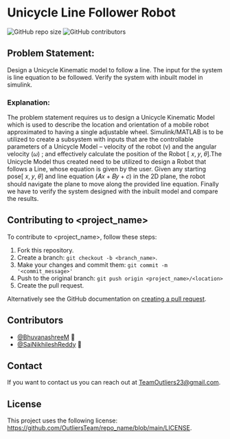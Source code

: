 # Unicycle Line Follower Robot

<!--- These are examples. See https://shields.io for others or to customize this set of shields. You might want to include dependencies, project status and licence info here --->
![GitHub repo size](https://img.shields.io/github/repo-size/OutliersTeam/Unicycle-Line-Follower-Robot)
![GitHub contributors](https://img.shields.io/github/contributors/OutliersTeam/Unicycle-Line-Follower-Robot)

## Problem Statement:
Design a Unicycle Kinematic model to follow a line. The input for the system is line equation to be followed. Verify the system with inbuilt model in simulink.

### Explanation:
The problem statement requires us to design a Unicycle Kinematic Model which is used to describe the location and orientation of a mobile robot approximated to having a single adjustable wheel. Simulink/MATLAB is to be utilized to create a subsystem with inputs that are the controllable parameters of a Unicycle Model – velocity of the robot (v) and the angular velocity (𝜔) ; and effectively calculate the position of the Robot [ 𝑥, 𝑦, 𝜃].The Unicycle Model thus created need to be utilized to design a Robot that follows a Line, whose equation is given by the user. Given any starting pose[ 𝑥, 𝑦, 𝜃] and line equation (𝐴𝑥 + 𝐵𝑦 + 𝑐) in the 2D plane, the robot should navigate the plane to move along the provided line equation. Finally we have to verify the system designed with the inbuilt model and compare the results.

## Contributing to <project_name>
<!--- If your README is long or you have some specific process or steps you want contributors to follow, consider creating a separate CONTRIBUTING.md file--->
To contribute to <project_name>, follow these steps:

1. Fork this repository.
2. Create a branch: `git checkout -b <branch_name>`.
3. Make your changes and commit them: `git commit -m '<commit_message>'`
4. Push to the original branch: `git push origin <project_name>/<location>`
5. Create the pull request.

Alternatively see the GitHub documentation on [creating a pull request](https://help.github.com/en/github/collaborating-with-issues-and-pull-requests/creating-a-pull-request).

## Contributors

* [@BhuvanashreeM](https://github.com/BhuvanashreeM) 🦅
* [@SaiNikhileshReddy](https://github.com/SaiNikhileshReddy) 🦊

<!--You might want to consider using something like the [All Contributors](https://github.com/all-contributors/all-contributors) specification and its [emoji key](https://allcontributors.org/docs/en/emoji-key).-->

## Contact

If you want to contact us you can reach out at <TeamOutliers23@gmail.com>.

## License
<!--- If you're not sure which open license to use see https://choosealicense.com/--->

This project uses the following license: <https://github.com/OutliersTeam/repo_name/blob/main/LICENSE>.
